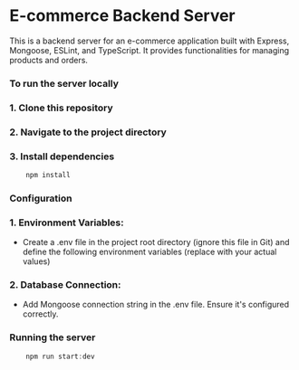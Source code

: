 # E-commerce Backend Server

This is a backend server for an e-commerce application built with Express, Mongoose, ESLint, and TypeScript. It provides functionalities for managing products and orders.

### To run the server locally

### 1. Clone this repository

### 2. Navigate to the project directory

### 3. Install dependencies

```javascript
    npm install
```

### Configuration

### 1. Environment Variables:

- Create a .env file in the project root directory (ignore this file in Git) and define the following environment variables (replace with your actual values)

### 2. Database Connection:

- Add Mongoose connection string in the .env file. Ensure it's configured correctly.

### Running the server

```javascript
    npm run start:dev
```
